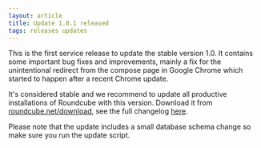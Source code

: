 ```yaml
---
layout: article
title: Update 1.0.1 released
tags: releases updates
---
```

This is the first service release to update the stable version 1.0. It contains
some important bug fixes and improvements, mainly a fix for the unintentional
redirect from the compose page in Google Chrome which started to happen after
a recent Chrome update.

It's considered stable and we recommend to update all productive installations
of Roundcube with this version. Download it from [roundcube.net/download](https://roundcube.net/download),
see the full changelog [here](http://trac.roundcube.net/wiki/Changelog).

Please note that the update includes a small database schema change so make sure 
you run the update script.
